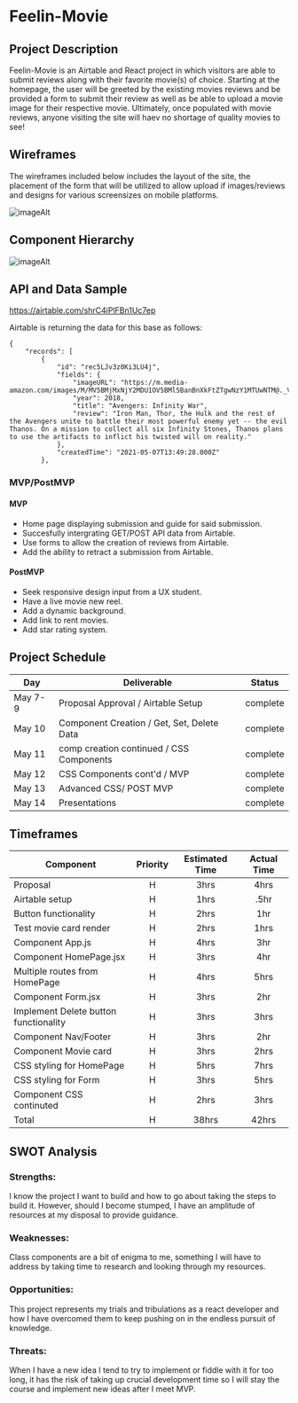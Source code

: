 # Feelin-Movie


## Project Description

Feelin-Movie is an Airtable and React project in which visitors are able to submit reviews along with their favorite movie(s) of choice. Starting at the homepage, the user will be greeted by the existing movies reviews and be provided a form to submit their review as well as be able to upload a movie image for their respective movie. Ultimately, once populated with movie reviews, anyone visiting the site will haev no shortage of quality movies to see!

## Wireframes

The wireframes included below includes the layout of the site, the placement of the form that will be utilized to allow upload if images/reviews and designs for various screensizes on mobile platforms. 

![imageAlt](https://i.imgur.com/xq8cGIE.png)

## Component Hierarchy

![imageAlt](https://i.imgur.com/4PKbCFb.png)

## API and Data Sample

https://airtable.com/shrC4iPlFBn1Uc7ep

Airtable is returning the data for this base as follows:

```
{
    "records": [
        {
            "id": "rec5LJv3z0Ki3LU4j",
            "fields": {
                "imageURL": "https://m.media-amazon.com/images/M/MV5BMjMxNjY2MDU1OV5BMl5BanBnXkFtZTgwNzY1MTUwNTM@._V1_UY1200_CR90,0,630,1200_AL_.jpg",
                "year": 2018,
                "title": "Avengers: Infinity War",
                "review": "Iron Man, Thor, the Hulk and the rest of the Avengers unite to battle their most powerful enemy yet -- the evil Thanos. On a mission to collect all six Infinity Stones, Thanos plans to use the artifacts to inflict his twisted will on reality."
            },
            "createdTime": "2021-05-07T13:49:28.000Z"
        },
```

### MVP/PostMVP

#### MVP

- Home page displaying submission and guide for said submission.
- Succesfully intergrating GET/POST API data from Airtable.
- Use forms to allow the creation of reviews from Airtable.
- Add the ability to retract a submission from Airtable.

#### PostMVP

- Seek responsive design input from a UX student.
- Have a live movie new reel.
- Add a dynamic background.
- Add link to rent movies.
- Add star rating system.

## Project Schedule

| Day      | Deliverable                                | Status   |
| -------- | ------------------------------------------ | -------- |
| May 7-9  | Proposal Approval / Airtable Setup          | complete |
| May 10   | Component Creation / Get, Set, Delete Data | complete |
| May 11   | comp creation continued / CSS Components   | complete |
| May 12   | CSS Components cont'd / MVP                 | complete |
| May 13   | Advanced CSS/ POST MVP                     | complete |
| May 14   | Presentations                              | complete |

## Timeframes

| Component                 | Priority | Estimated Time | Actual Time    | 
| ------------------------- | :------: | :------------: | :------------: |  
| Proposal                  |    H     |      3hrs      |     4hrs       |        
| Airtable setup            |    H     |     1hrs      |     .5hr       |        
| Button functionality      |    H     |      2hrs      |     1hr        |         
| Test movie card render    |    H     |      2hrs      |     1hrs       |               
| Component App.js          |    H     |      4hrs     |     3hr        | 
| Component HomePage.jsx    |    H     |      3hrs     |     4hr        |  
| Multiple routes from HomePage   |    H     |      4hrs      |     5hrs       |               
| Component Form.jsx        |    H     |      3hrs     |     2hr        |      
| Implement Delete button functionality   |    H     |      3hrs      |     3hrs       |               
| Component Nav/Footer   |    H     |      3hrs     |     2hr        |         
| Component Movie card           |    H     |      3hrs     |     2hrs       |     
| CSS styling for HomePage  |    H     |      5hrs     |     7hrs       |   
| CSS styling for Form      |    H     |      3hrs     |     5hrs       |        
| Component CSS continuted  |      H   |      2hrs     |     3hrs       |          
| Total                     |    H     |    38hrs     |     42hrs       |      

## SWOT Analysis

### Strengths:

I know the project I want to build and how to go about taking the steps to build it. However, should I become stumped, I have an amplitude of resources at my disposal to provide guidance.  

### Weaknesses:

Class components are a bit of enigma to me, something I will have to address by taking time to research and looking through my resources. 

### Opportunities:

This project represents my trials and tribulations as a react developer and how I have overcomed them to keep pushing on in the endless pursuit of knowledge.

### Threats:

When I have a new idea I tend to try to implement or fiddle with it for too long, it has the risk of taking up crucial development time so I will stay the course and implement new ideas after I meet MVP. 
